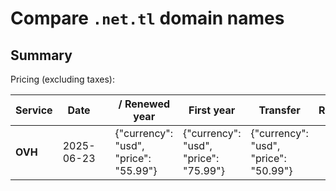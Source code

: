 # Compare `.net.tl` domain names

## Summary

Pricing (excluding taxes):

| Service | Date |  | / Renewed year | First year | Transfer | Restoration |
|--|--|--|--|--|--|--|
| **OVH** | 2025-06-23 |  | {"currency": "usd", "price": "55.99"} | {"currency": "usd", "price": "75.99"} | {"currency": "usd", "price": "50.99"} |  |
